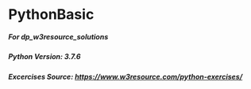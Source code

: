 # PythonBasic

##### For dp_w3resource_solutions
##### Python Version: 3.7.6

##### Excercises Source: https://www.w3resource.com/python-exercises/